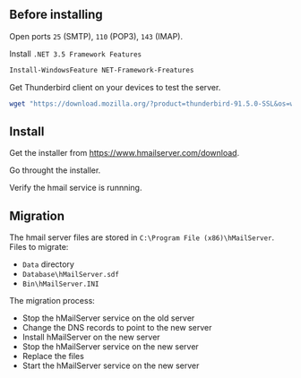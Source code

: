 ## Before installing
Open ports `25` (SMTP), `110` (POP3), `143` (IMAP).

Install `.NET 3.5 Framework Features`
```powershell
Install-WindowsFeature NET-Framework-Freatures
```

Get Thunderbird client on your devices to test the server.
```powershell
wget "https://download.mozilla.org/?product=thunderbird-91.5.0-SSL&os=win64&lang=en-US" -OutFile $env:temp\thunderbird.exe; "$env:temp\thunderbird.exe" | powershell
```

## Install
Get the installer from https://www.hmailserver.com/download.

Go throught the installer.

Verify the hmail service is runnning.

## Migration
The hmail server files are stored in `C:\Program File (x86)\hMailServer`.
Files to migrate:
- `Data` directory
- `Database\hMailServer.sdf`
- `Bin\hMailServer.INI`

The migration process:
- Stop the hMailServer service on the old server
- Change the DNS records to point to the new server
- Install hMailServer on the new server
- Stop the hMailServer service on the new server
- Replace the files
- Start the hMailServer service on the new server


